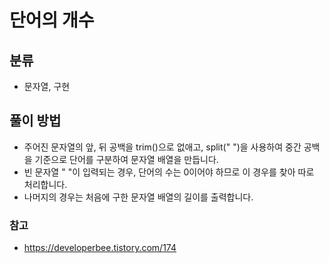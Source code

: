 # 단어의 개수

## 분류
- 문자열, 구현

## 풀이 방법
- 주어진 문자열의 앞, 뒤 공백을 trim()으로 없애고, split(" ")을 사용하여 중간 공백을 기준으로 단어를 구분하여 문자열 배열을 만듭니다. 
- 빈 문자열 " "이 입력되는 경우, 단어의 수는 0이어야 하므로 이 경우를 찾아 따로 처리합니다.
- 나머지의 경우는 처음에 구한 문자열 배열의 길이를 출력합니다.

### 참고
- https://developerbee.tistory.com/174
